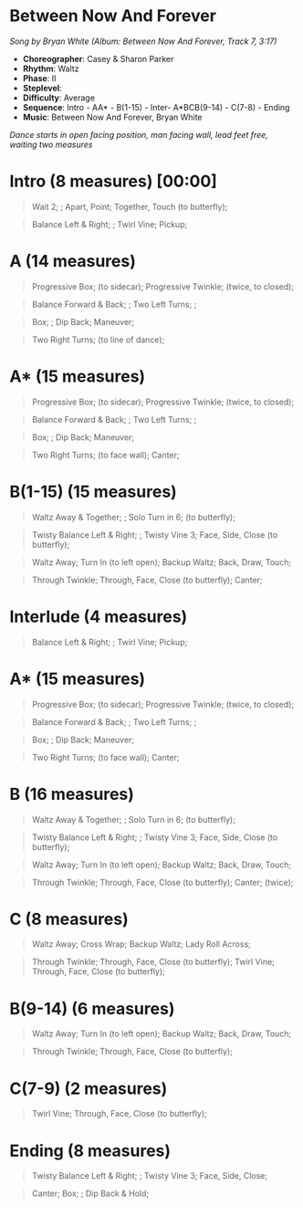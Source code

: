 # Between Now And Forever
*Song by Bryan White (Album: Between Now And Forever, Track 7, 3:17)*

* **Choreographer**: Casey & Sharon Parker
* **Rhythm**: Waltz
* **Phase**: II
* **Steplevel**:
* **Difficulty**: Average
* **Sequence**: Intro - AA* - B(1-15) - Inter- A*BCB(9-14) - C(7-8) - Ending
* **Music**: Between Now And Forever, Bryan White

*Dance starts in open facing position, man facing wall, lead feet free, waiting two measures*

# Intro (8 measures) [00:00]

> Wait 2; ; Apart, Point; Together, Touch (to butterfly);

> Balance Left & Right; ; Twirl Vine; Pickup;

# A (14 measures)

> Progressive Box; (to sidecar); Progressive Twinkle; (twice, to closed);

> Balance Forward & Back; ; Two Left Turns; ;

> Box; ; Dip Back; Maneuver;

> Two Right Turns; (to line of dance);

# A* (15 measures)

> Progressive Box; (to sidecar); Progressive Twinkle; (twice, to closed);

> Balance Forward & Back; ; Two Left Turns; ;

> Box; ; Dip Back; Maneuver;

> Two Right Turns; (to face wall); Canter;

# B(1-15) (15 measures)

> Waltz Away & Together; ; Solo Turn in 6; (to butterfly);

> Twisty Balance Left & Right; ; Twisty Vine 3; Face, Side, Close (to butterfly);

> Waltz Away; Turn In (to left open); Backup Waltz; Back, Draw, Touch;

> Through Twinkle; Through, Face, Close (to butterfly); Canter;

# Interlude (4 measures)

> Balance Left & Right; ; Twirl Vine; Pickup;

# A* (15 measures)

> Progressive Box; (to sidecar); Progressive Twinkle; (twice, to closed);

> Balance Forward & Back; ; Two Left Turns; ;

> Box; ; Dip Back; Maneuver;

> Two Right Turns; (to face wall); Canter;

# B (16 measures)

> Waltz Away & Together; ; Solo Turn in 6; (to butterfly);

> Twisty Balance Left & Right; ; Twisty Vine 3; Face, Side, Close (to butterfly);

> Waltz Away; Turn In (to left open); Backup Waltz; Back, Draw, Touch;

> Through Twinkle; Through, Face, Close (to butterfly); Canter; (twice);

# C (8 measures)

> Waltz Away; Cross Wrap; Backup Waltz; Lady Roll Across;

> Through Twinkle; Through, Face, Close (to butterfly); Twirl Vine; Through, Face, Close (to butterfly);

# B(9-14) (6 measures)

> Waltz Away; Turn In (to left open); Backup Waltz; Back, Draw, Touch;

> Through Twinkle; Through, Face, Close (to butterfly);

# C(7-9) (2 measures)

> Twirl Vine; Through, Face, Close (to butterfly);

# Ending (8 measures)

> Twisty Balance Left & Right; ; Twisty Vine 3; Face, Side, Close;

> Canter; Box; ; Dip Back & Hold;